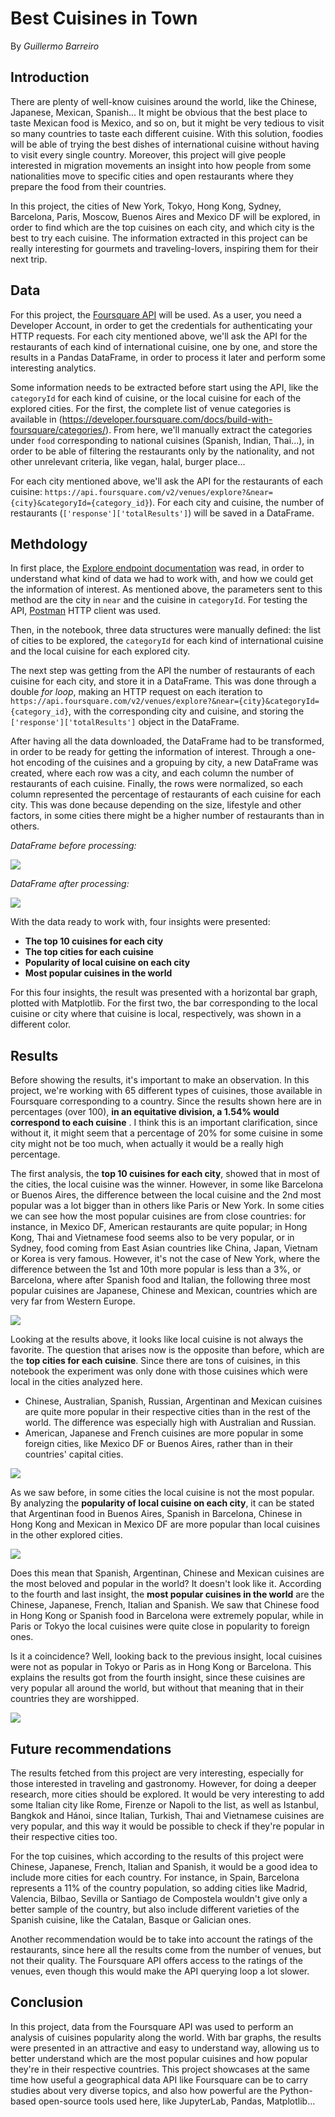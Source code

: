 # Best Cuisines in Town
By *Guillermo Barreiro*

## Introduction
There are plenty of well-know cuisines around the world, like the Chinese, Japanese, Mexican, Spanish... It might be obvious that the best place to taste Mexican food is Mexico, and so on, but it might be very tedious to visit so many countries to taste each different cuisine. With this solution, foodies will be able of trying the best dishes of international cuisine without having to visit every single country. Moreover, this project will give people interested in migration movements an insight into how people from some nationalities move to specific cities and open restaurants where they prepare the food from their countries.

In this project, the cities of New York, Tokyo, Hong Kong, Sydney, Barcelona, Paris, Moscow, Buenos Aires and Mexico DF will be explored, in order to find which are the top cuisines on each city, and which city is the best to try each cuisine. The information extracted in this project can be really interesting for gourmets and traveling-lovers, inspiring them for their next trip.

## Data
For this project, the [Foursquare API](https://developer.foursquare.com) will be used. As a user, you need a Developer Account, in order to get the credentials for authenticating your HTTP requests. For each city mentioned above, we'll ask the API for the restaurants of each kind of international cuisine, one by one, and store the results in a Pandas DataFrame, in order to process it later and perform some interesting analytics.

Some information needs to be extracted before start using the API, like the `categoryId` for each kind of cuisine, or the local cuisine for each of the explored cities. For the first, the complete list of venue categories is available in (https://developer.foursquare.com/docs/build-with-foursquare/categories/). From here, we'll manually extract the categories under `food` corresponding to national cuisines (Spanish, Indian, Thai...), in order to be able of filtering the restaurants only by the nationality, and not other unrelevant criteria, like vegan, halal, burger place...

For each city mentioned above, we'll ask the API for the restaurants of each cuisine: `https://api.foursquare.com/v2/venues/explore?&near={city}&categoryId={category_id}`). For each city and cuisine, the number of restaurants (`['response']['totalResults']`) will be saved in a DataFrame.

## Methdology

In first place, the [Explore endpoint documentation](https://developer.foursquare.com/docs/venues/explore) was read, in order to understand what kind of data we had to work with, and how we could get the information of interest. As mentioned above, the parameters sent to this method are the city in `near` and the cuisine in `categoryId`. For testing the API, [Postman](https://postman.com) HTTP client was used.

Then, in the notebook, three data structures were manually defined: the list of cities to be explored, the `categoryId` for each kind of international cuisine and the local cuisine for each explored city.

The next step was getting from the API the number of restaurants of each cuisine for each city, and store it in a DataFrame. This was done through a double *for loop*, making an HTTP request on each iteration to `https://api.foursquare.com/v2/venues/explore?&near={city}&categoryId={category_id}`, with the corresponding city and cuisine, and storing the `['response']['totalResults']` object in the DataFrame.

After having all the data downloaded, the DataFrame had to be transformed, in order to be ready for getting the information of interest. Through a one-hot encoding of the cuisines and a gropuing by city, a new DataFrame was created, where each row was a city, and each column the number of restaurants of each cuisine. Finally, the rows were normalized, so each column represented the percentage of restaurants of each cuisine for each city. This was done because depending on the size, lifestyle and other factors, in some cities there might be a higher number of restaurants than in others.

*DataFrame before processing:*

![](report_images/DataFrame_before.png)


*DataFrame after processing:*

![](report_images/DataFrame_after.png)



With the data ready to work with, four insights were presented:
- **The top 10 cuisines for each city**
- **The top cities for each cuisine**
- **Popularity of local cuisine on each city**
- **Most popular cuisines in the world**

For this four insights, the result was presented with a horizontal bar graph, plotted with Matplotlib. For the first two, the bar corresponding to the local cuisine or city where that cuisine is local, respectively, was shown in a different color.

## Results

Before showing the results, it's important to make an observation. In this project, we're working with 65 different types of cuisines, those available in Foursquare corresponding to a country. Since the results shown here are in percentages (over 100), **in an equitative division, a 1.54% would correspond to each cuisine**
. I think this is an important clarification, since without it, it might seem that a percentage of 20% for some cuisine in some city might not be too much, when actually it would be a really high percentage.

The first analysis, the **top 10 cuisines for each city**, showed that in most of the cities, the local cuisine was the winner. However, in some like Barcelona or Buenos Aires, the difference between the local cuisine and the 2nd most popular was a lot bigger than in others like Paris or New York. In some cities we can see how the most popular cuisines are from close countries: for instance, in Mexico DF, American restaurants are quite popular; in Hong Kong, Thai and Vietnamese food seems also to be very popular, or in Sydney, food coming from East Asian countries like China, Japan, Vietnam or Korea is very famous. However, it's not the case of New York, where the difference between the 1st and 10th more popular is less than a 3%, or Barcelona, where after Spanish food and Italian, the following three most popular cuisines are Japanese, Chinese and Mexican, countries which are very far from Western Europe.

![](report_images/TopCuisinesCity.png)

Looking at the results above, it looks like local cuisine is not always the favorite. The question that arises now is the opposite than before, which are the **top cities for each cuisine**. Since there are tons of cuisines, in this notebook the experiment was only done with those cuisines which were local in the cities analyzed here.

- Chinese, Australian, Spanish, Russian, Argentinan and Mexican cuisines are quite more popular in their respective cities than in the rest of the world. The difference was especially high with Australian and Russian.
- American, Japanese and French cuisines are more popular in some foreign cities, like Mexico DF or Buenos Aires, rather than in their countries' capital cities. 

![](report_images/TopCitiesCuisine.png)

As we saw before, in some cities the local cuisine is not the most popular. By analyzing the **popularity of local cuisine on each city**, it can be stated that Argentinan food in Buenos Aires, Spanish in Barcelona, Chinese in Hong Kong and Mexican in Mexico DF are more popular than local cuisines in the other explored cities.

![](report_images/LocalCuisinePopularity.png)

Does this mean that Spanish, Argentinan, Chinese and Mexican cuisines are the most beloved and popular in the world? It doesn't look like it. According to the fourth and last insight, the **most popular cuisines in the world** are the Chinese, Japanese, French, Italian and Spanish. We saw that Chinese food in Hong Kong or Spanish food in Barcelona were extremely popular, while in Paris or Tokyo the local cuisines were quite close in popularity to foreign ones. 

Is it a coincidence? Well, looking back to the previous insight, local cuisines were not as popular in Tokyo or Paris as in Hong Kong or Barcelona. This explains the results got from the fourth insight, since these cuisines are very popular all around the world, but without that meaning that in their countries they are worshipped.

![](report_images/MostPopularCuisines.png)

## Future recommendations

The results fetched from this project are very interesting, especially for those interested in traveling and gastronomy. However, for doing a deeper research, more cities should be explored. It would be very interesting to add some Italian city like Rome, Firenze or Napoli to the list, as well as Istanbul, Bangkok and Hánoi, since Italian, Turkish, Thai and Vietnamese cuisines are very popular, and this way it would be possible to check if they're popular in their respective cities too.

For the top cuisines, which according to the results of this project were Chinese, Japanese, French, Italian and Spanish, it would be a good idea to include more cities for each country. For instance, in Spain, Barcelona represents a 11% of the country population, so adding cities like Madrid, Valencia, Bilbao, Sevilla or Santiago de Compostela wouldn't give only a better sample of the country, but also include different varieties of the Spanish cuisine, like the Catalan, Basque or Galician ones.

Another recommendation would be to take into account the ratings of the restaurants, since here all the results come from the number of venues, but not their quality. The Foursquare API offers access to the ratings of the venues, even though this would make the API querying loop a lot slower.

## Conclusion

In this project, data from the Foursquare API was used to perform an analysis of cuisines popularity along the world. With bar graphs, the results were presented in an attractive and easy to understand way, allowing us to better understand which are the most popular cuisines and how popular they're in their respective countries. This project showcases at the same time how useful a geographical data API like Foursquare can be to carry studies about very diverse topics, and also how powerful are the Python-based open-source tools used here, like JupyterLab, Pandas, Matplotlib...